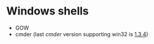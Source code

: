 Windows shells
==============

- GOW
- cmder (last *cmder* version supporting win32 is [1.3.4](https://github.com/cmderdev/cmder/releases/tag/v1.3.4))
